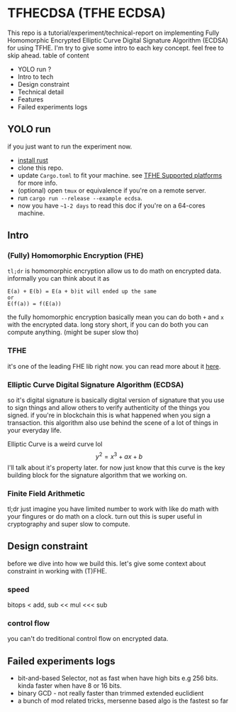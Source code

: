 # TFHECDSA (TFHE ECDSA)
This repo is a tutorial/experiment/technical-report on implementing Fully Homomorphic Encrypted Elliptic Curve Digital Signature Algorithm (ECDSA) for using TFHE. I'm try to give some intro to each key concept. feel free to skip ahead. 
table of content
- YOLO run ?
- Intro to tech
- Design constraint
- Technical detail
- Features
- Failed experiments logs

## YOLO run
if you just want to run the experiment now. 
- [install rust](https://www.rust-lang.org/tools/install)
- clone this repo.
- update `Cargo.toml` to fit your machine. see [TFHE Supported platforms](https://docs.zama.ai/tfhe-rs/getting-started/installation#supported-platforms) for more info.
- (optional) open `tmux` or equivalence if you're on a remote server.
- run `cargo run --release --example ecdsa`.
- now you have `~1-2 days` to read this doc if you're on a 64-cores machine.


## Intro
### (Fully) Homomorphic Encryption (FHE)
`tl;dr` is homomorphic encryption allow us to do math on encrypted data. informally you can think about it as
```
E(a) + E(b) = E(a + b)it will ended up the same
or 
E(f(a)) = f(E(a))
```

the fully homomorphic encryption basically mean you can do both `+` and `x` with the encrypted data. long story short, if you can do both you can compute anything. (might be super slow tho)

### TFHE 
it's one of the leading FHE lib right now. you can read more about it [here](https://zama.ai).

### Elliptic Curve Digital Signature Algorithm (ECDSA)
so it's digital signature is basically digital version of signature that you use to sign things and allow others to verify authenticity of the things you signed. if you're in blockchain this is what happened when you sign a transaction. this algorithm also use behind the scene of a lot of things in your everyday life. 

Elliptic Curve is a weird curve lol
$$y^{2}=x^{3}+ax+b$$
I'll talk about it's property later. 
for now just know that this curve is the key building block for the signature algorithm that we working on.

### Finite Field Arithmetic
tl;dr just imagine you have limited number to work with like do math with your fingures or do math on a clock. turn out this is super useful in cryptography and super slow to compute.

## Design constraint
before we dive into how we build this. let's give some context about constraint in working with (T)FHE.

### speed
bitops < add, sub << mul <<< sub

### control flow
you can't do treditional control flow on encrypted data.


## Failed experiments logs
- bit-and-based Selector, not as fast when have high bits e.g 256 bits. kinda faster when have 8 or 16 bits.
- binary GCD - not really faster than trimmed extended euclidient 
- a bunch of mod related tricks, mersenne based algo is the fastest so far
